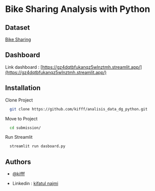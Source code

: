 # Bike Sharing Analysis with Python

## Dataset

[Bike Sharing](https://drive.google.com/file/d/1oog6Hd21g0OTGKvhrWNbpn5Khow2eOlD/view?usp=sharing)

## Dashboard

Link dashboard : [https://gz4dqtbfukanqz5wlnztmh.streamlit.app/](https://gz4dqtbfukanqz5wlnztmh.streamlit.app/)

## Installation

Clone Project

```bash
  git clone https://github.com/kifff/analisis_data_dg_python.git
```

Move to Project

```bash
  cd submission/
```

Run Streamlit

```bash
  streamlit run dasboard.py
```

## Authors

- [@kifff](https://github.com/kifff)

- Linkedin : [kifatul najmi](https://www.linkedin.com/in/kifatul-najmi-a089151b8/)

